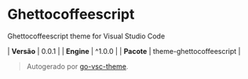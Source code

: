 # Ghettocoffeescript

Ghettocoffeescript theme for Visual Studio Code

| **Versão** | 0.0.1 |
| **Engine** | ^1.0.0 |
| **Pacote** | theme-ghettocoffeescript |

> Autogerado por [go-vsc-theme](https://github.com/natalbu/go-vsc-theme).
